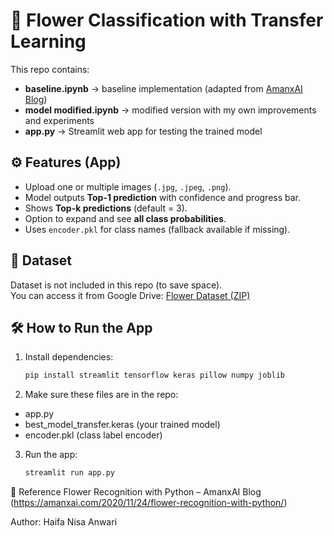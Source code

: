 # 🌸 Flower Classification with Transfer Learning

This repo contains:
- **baseline.ipynb** → baseline implementation (adapted from [AmanxAI Blog](https://amanxai.com/2020/11/24/flower-recognition-with-python/))  
- **model modified.ipynb** → modified version with my own improvements and experiments  
- **app.py** → Streamlit web app for testing the trained model  

## ⚙️ Features (App)
- Upload one or multiple images (`.jpg`, `.jpeg`, `.png`).
- Model outputs **Top-1 prediction** with confidence and progress bar.
- Shows **Top-k predictions** (default = 3).
- Option to expand and see **all class probabilities**.
- Uses `encoder.pkl` for class names (fallback available if missing).

## 📂 Dataset
Dataset is not included in this repo (to save space).  
You can access it from Google Drive: [Flower Dataset (ZIP)](https://drive.google.com/file/d/1RPBLceezEUPWwn1B4e2BnPj5bQbxKRT8/view?usp=sharing)

## 🛠️ How to Run the App
1. Install dependencies:
   ```bash
   pip install streamlit tensorflow keras pillow numpy joblib

2. Make sure these files are in the repo:
- app.py
- best_model_transfer.keras (your trained model)
- encoder.pkl (class label encoder)

3. Run the app:
   ```bash
   streamlit run app.py

📖 Reference
Flower Recognition with Python – AmanxAI Blog (https://amanxai.com/2020/11/24/flower-recognition-with-python/)

Author: Haifa Nisa Anwari

